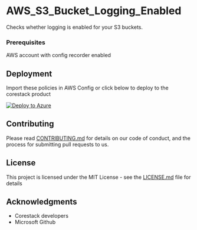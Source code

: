 
# AWS_S3_Bucket_Logging_Enabled

Checks whether logging is enabled for your S3 buckets.

### Prerequisites

AWS account with config recorder enabled

## Deployment

Import these policies in AWS Config or click below to deploy to the corestack product 

[![Deploy to Azure](https://docs.corestack.io/wp-content/uploads/2019/09/deploy-to-corestack.svg)](http://sandbox.corestack.io/policy?repositories=github&external_redirect=true&name=AWS_S3_Bucket_Logging_Enabled&engine_type=aws_config&services=AWS&severity=medium&classification=Security&sub_classification=Data&url=https://github.com/corestacklabs/Policies.git&path=AWS/config/managed/AWS_S3_Bucket_Logging_Enabled&recommendation_name=AWS_S3_Bucket_Logging_Enabled#/tenant)

## Contributing

Please read [CONTRIBUTING.md](https://gist.github.com/karthick-kk/30e4fd3f279492b4f040d5cd569d21d0) for details on our code of conduct, and the process for submitting pull requests to us.

## License

This project is licensed under the MIT License - see the [LICENSE.md](LICENSE.md) file for details

## Acknowledgments

* Corestack developers
* Microsoft Github

